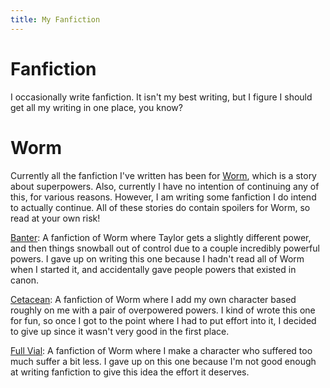 ```yaml
---
title: My Fanfiction
---
```

# Fanfiction

I occasionally write fanfiction. It isn't my best writing, but I figure I should get all my writing in one place, you know?

# Worm

Currently all the fanfiction I've written has been for [Worm](https://parahumans.wordpress.com/), which is a story about superpowers. Also, currently I have no intention of continuing any of this, for various reasons. However, I am writing some fanfiction I do intend to actually continue. All of these stories do contain spoilers for Worm, so read at your own risk!

[Banter](/fanfic/banter.html): A fanfiction of Worm where Taylor gets a slightly different power, and then things snowball out of control due to a couple incredibly powerful powers. I gave up on writing this one because I hadn't read all of Worm when I started it, and accidentally gave people powers that existed in canon.

[Cetacean](/fanfic/cetacean.html): A fanfiction of Worm where I add my own character based roughly on me with a pair of overpowered powers. I kind of wrote this one for fun, so once I got to the point where I had to put effort into it, I decided to give up since it wasn't very good in the first place.

[Full Vial](/fanfic/full-vial.html): A fanfiction of Worm where I make a character who suffered too much suffer a bit less. I gave up on this one because I'm not good enough at writing fanfiction to give this idea the effort it deserves.
